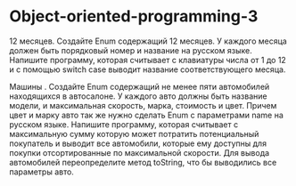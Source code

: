 # Object-oriented-programming-3
12 месяцев. 
Создайте Enum содержащий 12 месяцев. У каждого месяца должен быть порядковый номер и название на русском языке. Напишите программу, которая считывает с клавиатуры числа от 1 до 12 и с помощью switch case выводит название соответствующего месяца. 

Машины .
Создайте Enum содержащий не менее пяти автомобилей находящихся в автосалоне. У каждого авто должны быть название модели, и максимальная скорость, марка, стоимость и цвет. Причем цвет и марку авто так же нужно сделать Enum с параметрами name на русском языке. Напишите программу, которая считывает с максимальную сумму которую может потратить потенциальный покупатель и выводит все автомобили, которые ему доступны для покупки отсортированные по максимальной скорости. Для вывода автомобилей переопределите метод toString, что бы выводились все параметры авто.
